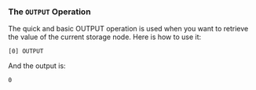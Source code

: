 ### The `OUTPUT` Operation

The quick and basic OUTPUT operation is used when you want to retrieve the value of the current storage node.
Here is how to use it:

```
[0] OUTPUT
```
And the output is:
```
0
```
